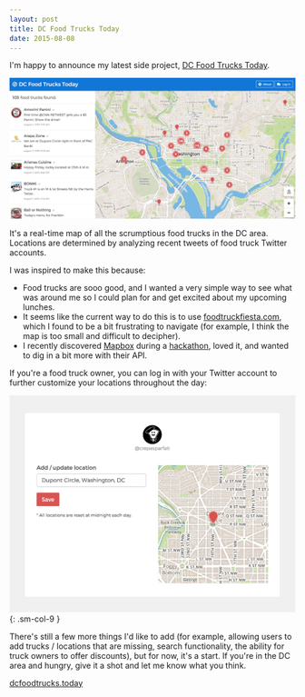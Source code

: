 ```yaml
---
layout: post
title: DC Food Trucks Today
date: 2015-08-08
---
```


I'm happy to announce my latest side project, [DC Food Trucks Today][dcftt].

![DC Food Trucks Today](/assets/img/writing/dcfoodtrucks1.png)

It's a real-time map of all the scrumptious food trucks in the DC area.
Locations are determined by analyzing recent tweets of food truck Twitter
accounts.

I was inspired to make this because:

- Food trucks are sooo good, and I wanted a very simple way to see what was
  around me so I could plan for and get excited about my upcoming lunches.
- It seems like the current way to do this is to use [foodtruckfiesta.com][fff],
  which I found to be a bit frustrating to navigate (for example, I think the
  map is too small and difficult to decipher).
- I recently discovered [Mapbox][mapbox] during a [hackathon][hackathon], loved
  it, and wanted to dig in a bit more with their API.

If you're a food truck owner, you can log in with your Twitter account to
further customize your locations throughout the day:

![DC Food Trucks Today](/assets/img/writing/dcfoodtrucks2.png){: .sm-col-9 }

There's still a few more things I'd like to add (for example, allowing users to
add trucks / locations that are missing, search functionality, the ability for
truck owners to offer discounts), but for now, it's a start. If you're in the DC
area and hungry, give it a shot and let me know what you think.

[dcfoodtrucks.today][dcftt]

[dcftt]: http://www.dcfoodtrucks.today
[fff]: http://foodtruckfiesta.com/
[mapbox]: https://www.mapbox.com/
[hackathon]: https://brendansudol.github.io/posts/hackforchange/
